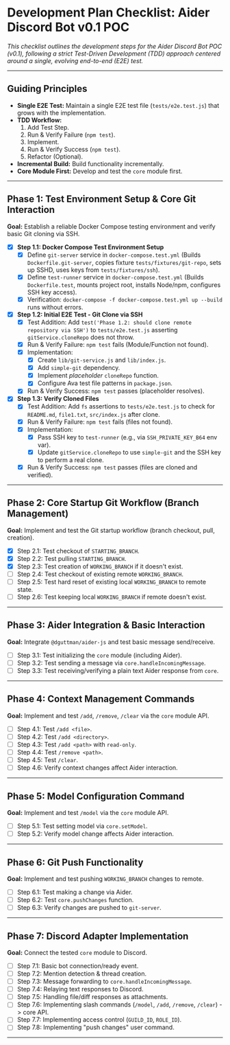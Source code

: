 # Development Plan Checklist: Aider Discord Bot v0.1 POC

*This checklist outlines the development steps for the Aider Discord Bot POC (v0.1), following a strict Test-Driven Development (TDD) approach centered around a single, evolving end-to-end (E2E) test.*

---

## Guiding Principles

*   **Single E2E Test:** Maintain a single E2E test file (`tests/e2e.test.js`) that grows with the implementation.
*   **TDD Workflow:**
    1.  Add Test Step.
    2.  Run & Verify Failure (`npm test`).
    3.  Implement.
    4.  Run & Verify Success (`npm test`).
    5.  Refactor (Optional).
*   **Incremental Build:** Build functionality incrementally.
*   **Core Module First:** Develop and test the `core` module first.

---

## Phase 1: Test Environment Setup & Core Git Interaction

**Goal:** Establish a reliable Docker Compose testing environment and verify basic Git cloning via SSH.

*   [x] **Step 1.1: Docker Compose Test Environment Setup**
    *   [x] Define `git-server` service in `docker-compose.test.yml` (Builds `Dockerfile.git-server`, copies fixture `tests/fixtures/git-repo`, sets up SSHD, uses keys from `tests/fixtures/ssh`).
    *   [x] Define `test-runner` service in `docker-compose.test.yml` (Builds `Dockerfile.test`, mounts project root, installs Node/npm, configures SSH key access).
    *   [x] Verification: `docker-compose -f docker-compose.test.yml up --build` runs without errors.
*   [x] **Step 1.2: Initial E2E Test - Git Clone via SSH**
    *   [x] Test Addition: Add `test('Phase 1.2: should clone remote repository via SSH')` to `tests/e2e.test.js` asserting `gitService.cloneRepo` does not throw.
    *   [x] Run & Verify Failure: `npm test` fails (Module/Function not found).
    *   [x] Implementation:
        *   [x] Create `lib/git-service.js` and `lib/index.js`.
        *   [x] Add `simple-git` dependency.
        *   [x] Implement *placeholder* `cloneRepo` function.
        *   [x] Configure Ava test file patterns in `package.json`.
    *   [x] Run & Verify Success: `npm test` passes (placeholder resolves).
*   [x] **Step 1.3: Verify Cloned Files**
    *   [x] Test Addition: Add `fs` assertions to `tests/e2e.test.js` to check for `README.md`, `file1.txt`, `src/index.js` after clone.
    *   [x] Run & Verify Failure: `npm test` fails (files not found).
    *   [x] Implementation:
        *   [x] Pass SSH key to `test-runner` (e.g., via `SSH_PRIVATE_KEY_B64` env var).
        *   [x] Update `gitService.cloneRepo` to use `simple-git` and the SSH key to perform a real clone.
    *   [x] Run & Verify Success: `npm test` passes (files are cloned and verified).

---

## Phase 2: Core Startup Git Workflow (Branch Management)

**Goal:** Implement and test the Git startup workflow (branch checkout, pull, creation).

*   [x] Step 2.1: Test checkout of `STARTING_BRANCH`.
*   [x] Step 2.2: Test pulling `STARTING_BRANCH`.
*   [x] Step 2.3: Test creation of `WORKING_BRANCH` if it doesn't exist.
*   [ ] Step 2.4: Test checkout of existing remote `WORKING_BRANCH`.
*   [ ] Step 2.5: Test hard reset of existing local `WORKING_BRANCH` to remote state.
*   [ ] Step 2.6: Test keeping local `WORKING_BRANCH` if remote doesn't exist.

---

## Phase 3: Aider Integration & Basic Interaction

**Goal:** Integrate `@dguttman/aider-js` and test basic message send/receive.

*   [ ] Step 3.1: Test initializing the `core` module (including Aider).
*   [ ] Step 3.2: Test sending a message via `core.handleIncomingMessage`.
*   [ ] Step 3.3: Test receiving/verifying a plain text Aider response from `core`.

---

## Phase 4: Context Management Commands

**Goal:** Implement and test `/add`, `/remove`, `/clear` via the `core` module API.

*   [ ] Step 4.1: Test `/add <file>`.
*   [ ] Step 4.2: Test `/add <directory>`.
*   [ ] Step 4.3: Test `/add <path>` with `read-only`.
*   [ ] Step 4.4: Test `/remove <path>`.
*   [ ] Step 4.5: Test `/clear`.
*   [ ] Step 4.6: Verify context changes affect Aider interaction.

---

## Phase 5: Model Configuration Command

**Goal:** Implement and test `/model` via the `core` module API.

*   [ ] Step 5.1: Test setting model via `core.setModel`.
*   [ ] Step 5.2: Verify model change affects Aider interaction.

---

## Phase 6: Git Push Functionality

**Goal:** Implement and test pushing `WORKING_BRANCH` changes to remote.

*   [ ] Step 6.1: Test making a change via Aider.
*   [ ] Step 6.2: Test `core.pushChanges` function.
*   [ ] Step 6.3: Verify changes are pushed to `git-server`.

---

## Phase 7: Discord Adapter Implementation

**Goal:** Connect the tested `core` module to Discord.

*   [ ] Step 7.1: Basic bot connection/ready event.
*   [ ] Step 7.2: Mention detection & thread creation.
*   [ ] Step 7.3: Message forwarding to `core.handleIncomingMessage`.
*   [ ] Step 7.4: Relaying text responses to Discord.
*   [ ] Step 7.5: Handling file/diff responses as attachments.
*   [ ] Step 7.6: Implementing slash commands (`/model`, `/add`, `/remove`, `/clear`) -> core API.
*   [ ] Step 7.7: Implementing access control (`GUILD_ID`, `ROLE_ID`).
*   [ ] Step 7.8: Implementing "push changes" user command.

--- 